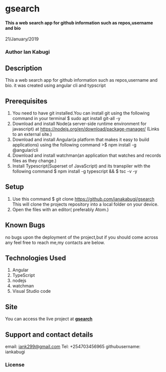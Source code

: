 # gsearch

#### This a web search app for github information such as repos,username and bio

 21/January/2019

### Author  Ian Kabugi

## Description

 This a web search app for github information such as repos,username and bio. it was created using angular cli and typscript

## Prerequisites

1.  You need to have git installed.You can install git using the following command in your terminal $ sudo apt install git-all -y
2.  Download and install Node(a server-side runtime environment for javascript) at <https://nodejs.org/en/download/package-manager/> (Links to an external site.)
3.  Download and install Angular(a platform that makes it easy to build applications) using the following command >$ npm install -g @angular/cli
4.  Download and install watchman(an application that watches and records files as they change.) 
5.  Install Typescript(Superset of JavaScript) and its transpiler with the following command $ npm install -g typescript && $ tsc -v -y

## Setup

1.  Use this command $ git clone <https://github.com/ianakabugi/gsearch> This will clone the projects repository into a local folder on your device.
2.  Open the files with an editor( preferably Atom.)

## Known Bugs

   no  bugs upon the deployment of the project,but if you should come across any feel free to reach me,my contacts are below.

## Technologies Used

1.  Angular
2.  TypeScript
3.  nodejs
4.  watchman
5.  Visual Studio code 

## Site

You can access the live project at **[gsearch](https://iankabugi.github.io/searchapp/)**

## Support and contact details

email: iank299@gmail.com
Tel: +254703456965
githubusername: iankabugi

### License

